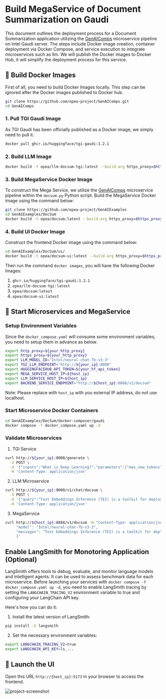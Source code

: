 # Build MegaService of Document Summarization on Gaudi

This document outlines the deployment process for a Document Summarization application utilizing the [GenAIComps](https://github.com/opea-project/GenAIComps.git) microservice pipeline on Intel Gaudi server. The steps include Docker image creation, container deployment via Docker Compose, and service execution to integrate microservices such as llm. We will publish the Docker images to Docker Hub, it will simplify the deployment process for this service.

## 🚀 Build Docker Images

First of all, you need to build Docker Images locally. This step can be ignored after the Docker images published to Docker hub.

```bash
git clone https://github.com/opea-project/GenAIComps.git
cd GenAIComps
```

### 1. Pull TGI Gaudi Image

As TGI Gaudi has been officially published as a Docker image, we simply need to pull it.

```bash
docker pull ghcr.io/huggingface/tgi-gaudi:1.2.1
```

### 2. Build LLM Image

```bash
docker build -t opea/llm-docsum-tgi:latest --build-arg https_proxy=$https_proxy --build-arg http_proxy=$http_proxy -f comps/llms/docsum/langchain/docker/Dockerfile .
```

### 3. Build MegaService Docker Image

To construct the Mega Service, we utilize the [GenAIComps](https://github.com/opea-project/GenAIComps.git) microservice pipeline within the `docsum.py` Python script. Build the MegaService Docker image using the command below:

```bash
git clone https://github.com/opea-project/GenAIExamples
cd GenAIExamples/DocSum
docker build -t opea/docsum:latest --build-arg https_proxy=$https_proxy --build-arg http_proxy=$http_proxy -f Dockerfile .
```

### 4. Build UI Docker Image

Construct the frontend Docker image using the command below:

```bash
cd GenAIExamples/DocSum/ui/
docker build -t opea/docsum-ui:latest --build-arg https_proxy=$https_proxy --build-arg http_proxy=$http_proxy -f ./docker/Dockerfile .
```

Then run the command `docker images`, you will have the following Docker Images:

1. `ghcr.io/huggingface/tgi-gaudi:1.2.1`
2. `opea/llm-docsum-tgi:latest`
3. `opea/docsum:latest`
4. `opea/docsum-ui:latest`

## 🚀 Start Microservices and MegaService

### Setup Environment Variables

Since the `docker_compose.yaml` will consume some environment variables, you need to setup them in advance as below.

```bash
export http_proxy=${your_http_proxy}
export https_proxy=${your_http_proxy}
export LLM_MODEL_ID="Intel/neural-chat-7b-v3-3"
export TGI_LLM_ENDPOINT="http://${your_ip}:8008"
export HUGGINGFACEHUB_API_TOKEN=${your_hf_api_token}
export MEGA_SERVICE_HOST_IP=${host_ip}
export LLM_SERVICE_HOST_IP=${host_ip}
export BACKEND_SERVICE_ENDPOINT="http://${host_ip}:8888/v1/docsum"
```

Note: Please replace with `host_ip` with you external IP address, do not use localhost.

### Start Microservice Docker Containers

```bash
cd GenAIExamples/DocSum/docker-composer/gaudi
docker compose -f docker_compose.yaml up -d
```

### Validate Microservices

1. TGI Service

```bash
curl http://${your_ip}:8008/generate \
  -X POST \
  -d '{"inputs":"What is Deep Learning?","parameters":{"max_new_tokens":64, "do_sample": true}}' \
  -H 'Content-Type: application/json'
```

2. LLM Microservice

```bash
curl http://${your_ip}:9000/v1/chat/docsum \
  -X POST \
  -d '{"query":"Text Embeddings Inference (TEI) is a toolkit for deploying and serving open source text embeddings and sequence classification models. TEI enables high-performance extraction for the most popular models, including FlagEmbedding, Ember, GTE and E5."}' \
  -H 'Content-Type: application/json'
```

3. MegaService

```bash
curl http://${host_ip}:8888/v1/docsum -H "Content-Type: application/json" -d '{
     "model": "Intel/neural-chat-7b-v3-3",
     "messages": "Text Embeddings Inference (TEI) is a toolkit for deploying and serving open source text embeddings and sequence classification models. TEI enables high-performance extraction for the most popular models, including FlagEmbedding, Ember, GTE and E5."
     }'
```

## Enable LangSmith for Monotoring Application (Optional)

LangSmith offers tools to debug, evaluate, and monitor language models and intelligent agents. It can be used to assess benchmark data for each microservice. Before launching your services with `docker compose -f docker_compose.yaml up -d`, you need to enable LangSmith tracing by setting the `LANGCHAIN_TRACING_V2` environment variable to true and configuring your LangChain API key.

Here's how you can do it:

1. Install the latest version of LangSmith:

```bash
pip install -U langsmith
```

2. Set the necessary environment variables:

```bash
export LANGCHAIN_TRACING_V2=true
export LANGCHAIN_API_KEY=ls_...
```

## 🚀 Launch the UI

Open this URL `http://{host_ip}:5173` in your browser to access the frontend.

![project-screenshot](https://i.imgur.com/26zMnEr.png)
